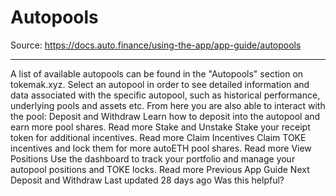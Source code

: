 # Autopools

Source: https://docs.auto.finance/using-the-app/app-guide/autopools

---

A list of available autopools can be found in the "Autopools" section on tokemak.xyz. Select an autopool in order to see detailed information and data associated with the specific autopool, such as historical performance, underlying pools and assets etc. From here you are also able to interact with the pool:
Deposit and Withdraw
Learn how to deposit into the autopool and earn more pool shares.
Read more
Stake and Unstake
Stake your receipt token for additional incentives.
Read more
Claim Incentives
Claim TOKE incentives and lock them for more autoETH pool shares.
Read more
View Positions
Use the dashboard to track your portfolio and manage your autopool positions and TOKE locks.
Read more
Previous
App Guide
Next
Deposit and Withdraw
Last updated
28 days ago
Was this helpful?